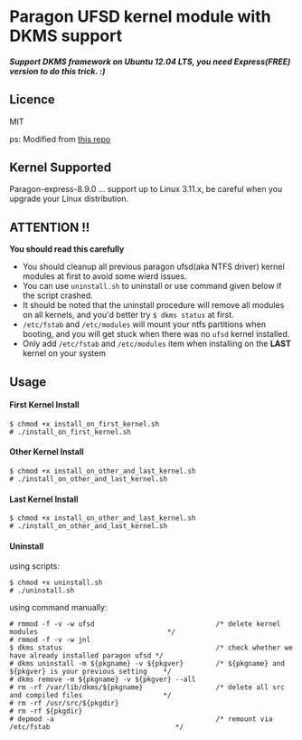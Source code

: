# Paragon UFSD kernel module with DKMS support

##### Support DKMS framework on Ubuntu 12.04 LTS, you need Express(FREE) version to do this trick. :)

## Licence

MIT

ps: Modified from [this repo](https://github.com/bySabi/paragon-dkms)

## Kernel Supported

Paragon-express-8.9.0 ... support up to Linux 3.11.x, be careful when you upgrade your Linux distribution.

## ATTENTION !!

**You should read this carefully**

* You should cleanup all previous paragon ufsd(aka NTFS driver) kernel modules at first to avoid some wierd issues.
* You can use `uninstall.sh` to uninstall or use command given below if the script crashed.
* It should be noted that the uninstall procedure will remove all modules on all kernels, and you'd better try `$ dkms status` at first.
* `/etc/fstab` and `/etc/modules` will mount your ntfs partitions when booting, and you will get stuck when there was no `ufsd` kernel installed.
* Only add `/etc/fstab` and `/etc/modules` item when installing on the **LAST** kernel on your system

## Usage

#### First Kernel Install

    $ chmod +x install_on_first_kernel.sh
    # ./install_on_first_kernel.sh

#### Other Kernel Install

    $ chmod +x install_on_other_and_last_kernel.sh
    # ./install_on_other_and_last_kernel.sh
    
#### Last Kernel Install

    $ chmod +x install_on_other_and_last_kernel.sh
    # ./install_on_other_and_last_kernel.sh
    
#### Uninstall 

using scripts:

    $ chmod +x uninstall.sh
    # ./uninstall.sh
    
using command manually:

    # rmmod -f -v -w ufsd                              /* delete kernel modules                                */
    # rmmod -f -v -w jnl
    $ dkms status                                      /* check whether we have already installed paragon ufsd */
    # dkms uninstall -m ${pkgname} -v ${pkgver}        /* ${pkgname} and ${pkgver} is your previous setting    */
	# dkms remove -m ${pkgname} -v ${pkgver} --all
	# rm -rf /var/lib/dkms/${pkgname}                  /* delete all src and compiled files                    */
	# rm -rf /usr/src/${pkgdir}
	# rm -rf ${pkgdir}
	# depmod -a                                        /* remount via /etc/fstab                               */
    
